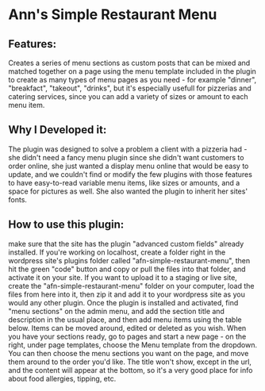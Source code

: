 <h1>Ann's Simple Restaurant Menu</h1>
<h2>Features:</h2>
Creates a series of menu sections as custom posts that can be mixed and matched together on a page using the menu template included in the plugin to create as many types of menu pages as you need - for example "dinner", "breakfact", "takeout", "drinks", but it's especially usefull for pizzerias and catering services, since you can add a variety of sizes or amount to each menu item. 
<h2>Why I Developed it:</h2>
The plugin was designed to solve a problem a client with a pizzeria had - she didn't need a fancy menu plugin since she didn't want customers to order online, she just wanted a display menu online that would be easy to update, and we couldn't find or modify the few plugins with those features to have easy-to-read variable menu items, like sizes or amounts, and a space for pictures as well. She also wanted the plugin to inherit her sites' fonts. 
<h2>How to use this plugin:</h2>
make sure that the site has the plugin "advanced custom fields" already installed.
If you're working on localhost, create a folder right in the wordpress site's plugins folder called "afn-simple-restaurant-menu", then hit the green "code" button and copy or pull the files into that folder, and activate it on your site.
If you want to upload it to a staging or live site, create the "afn-simple-restaurant-menu" folder on your computer, load the files from here into it, then zip it and add it to your wordpress site as you would any other plugin.
Once the plugin is installed and activated, find "menu sections" on the admin menu, and add the section title and description in the usual place, and then add menu items using the table below. Items can be moved around, edited or deleted as you wish.
When you have your sections ready, go to pages and start a new page - on the right, under page templates, choose the Menu template from the dropdown. You can then choose the menu sections you want on the page, and move them around to the order you'd like. The title won't show, except in the url, and the content will appear at the bottom, so it's a very good place for info about food allergies, tipping, etc.